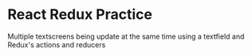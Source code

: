 # React Redux Practice

Multiple textscreens being update at the same time using a textfield and Redux's actions and reducers
